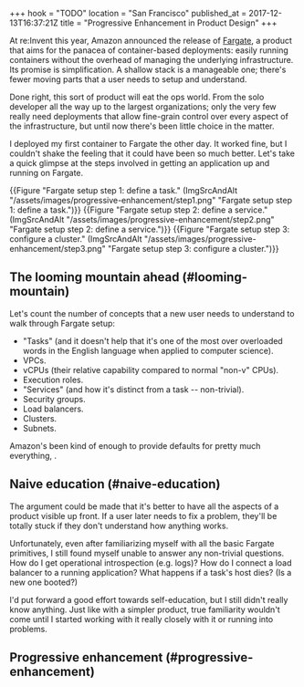 +++
hook = "TODO"
location = "San Francisco"
published_at = 2017-12-13T16:37:21Z
title = "Progressive Enhancement in Product Design"
+++

At re:Invent this year, Amazon announced the release of
[Fargate][fargate], a product that aims for the panacea of
container-based deployments: easily running containers
without the overhead of managing the underlying
infrastructure. Its promise is simplification. A shallow
stack is a manageable one; there's fewer moving parts that
a user needs to setup and understand.

Done right, this sort of product will eat the ops world.
From the solo developer all the way up to the largest
organizations; only the very few really need deployments
that allow fine-grain control over every aspect of the
infrastructure, but until now there's been little choice in
the matter.

I deployed my first container to Fargate the other day. It
worked fine, but I couldn't shake the feeling that it could
have been so much better. Let's take a quick glimpse at the
steps involved in getting an application up and running on
Fargate.

{{Figure "Fargate setup step 1: define a task." (ImgSrcAndAlt "/assets/images/progressive-enhancement/step1.png" "Fargate setup step 1: define a task.")}}
{{Figure "Fargate setup step 2: define a service." (ImgSrcAndAlt "/assets/images/progressive-enhancement/step2.png" "Fargate setup step 2: define a service.")}}
{{Figure "Fargate setup step 3: configure a cluster." (ImgSrcAndAlt "/assets/images/progressive-enhancement/step3.png" "Fargate setup step 3: configure a cluster.")}}

## The looming mountain ahead (#looming-mountain)

Let's count the number of concepts that a new user needs to
understand to walk through Fargate setup:

* "Tasks" (and it doesn't help that it's one of the most
  over overloaded words in the English language when
  applied to computer science).
* VPCs.
* vCPUs (their relative capability compared to normal
  "non-v" CPUs).
* Execution roles.
* "Services" (and how it's distinct from a task --
  non-trivial).
* Security groups.
* Load balancers.
* Clusters.
* Subnets.

Amazon's been kind of enough to provide defaults for pretty
much everything, .

## Naive education (#naive-education)

The argument could be made that it's better to have all the
aspects of a product visible up front. If a user later
needs to fix a problem, they'll be totally stuck if they
don't understand how anything works.

Unfortunately, even after familiarizing myself with all the
basic Fargate primitives, I still found myself unable to
answer any non-trivial questions. How do I get operational
introspection (e.g. logs)? How do I connect a load balancer
to a running application? What happens if a task's host
dies? (Is a new one booted?)

I'd put forward a good effort towards self-education, but I
still didn't really know anything. Just like with a simpler
product, true familiarity wouldn't come until I started
working with it really closely with it or running into
problems.

## Progressive enhancement (#progressive-enhancement)

[fargate]: https://aws.amazon.com/fargate/
